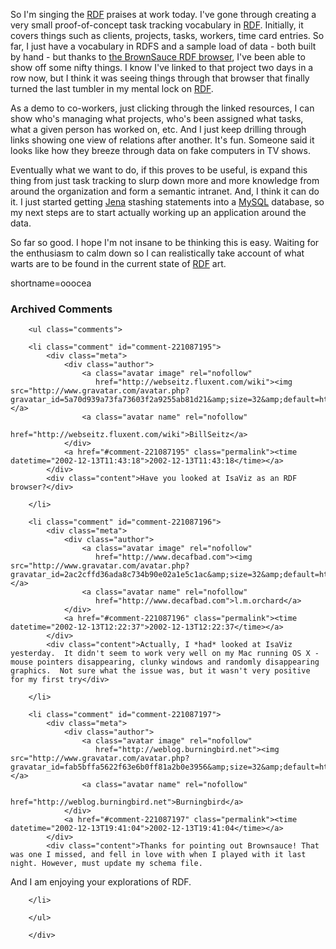 <p>So I'm singing the <a href="http://www.decafbad.com/twiki/bin/view/Main/RDF">RDF</a> praises at work today.  I've gone through creating a very small proof-of-concept task tracking vocabulary in <a href="http://www.decafbad.com/twiki/bin/view/Main/RDF">RDF</a>.  Initially, it covers things such as clients, projects, tasks, workers, time card entries.  So far, I just have a vocabulary in RDFS and a sample load of data - both built by hand - but thanks to <a href="http://brownsauce.sourceforge.net" target="_top">the BrownSauce RDF browser</a>, I've been able to show off some nifty things.  I know I've linked to that project two days in a row now, but I think it was seeing things through that browser that finally turned the last tumbler in my mental lock on <a href="http://www.decafbad.com/twiki/bin/view/Main/RDF">RDF</a>.</p>
<p>As a demo to co-workers, just clicking through the linked resources, I can show who's managing what projects, who's been assigned what tasks, what a given person has worked on, etc.  And I just keep drilling through links showing one view of relations after another.  It's fun.  Someone said it looks like how they breeze through data on fake computers in TV shows.</p>
<p>Eventually what we want to do, if this proves to be useful, is expand this thing from just task tracking to slurp down more and more knowledge from around the organization and form a semantic intranet.  And, I think it can do it.  I just started getting <a href="http://www.hpl.hp.com/semweb/jena-top.html" target="_top">Jena</a> stashing statements into a <a href="http://www.decafbad.com/twiki/bin/view/Main/MySQL">MySQL</a> database, so my next steps are to start actually working up an application around the data.</p>
<p>So far so good.  I hope I'm not insane to be thinking this is easy.  Waiting for the enthusiasm to calm down so I can realistically take account of what warts are to be found in the current state of <a href="http://www.decafbad.com/twiki/bin/view/Main/RDF">RDF</a> art.</p>
<!--more-->
shortname=ooocea

<div id="comments" class="comments archived-comments">
            <h3>Archived Comments</h3>
            
        <ul class="comments">
            
        <li class="comment" id="comment-221087195">
            <div class="meta">
                <div class="author">
                    <a class="avatar image" rel="nofollow" 
                       href="http://webseitz.fluxent.com/wiki"><img src="http://www.gravatar.com/avatar.php?gravatar_id=5a70d939a73fa73603f2a9255ab81d21&amp;size=32&amp;default=http://mediacdn.disqus.com/1320279820/images/noavatar32.png"/></a>
                    <a class="avatar name" rel="nofollow" 
                       href="http://webseitz.fluxent.com/wiki">BillSeitz</a>
                </div>
                <a href="#comment-221087195" class="permalink"><time datetime="2002-12-13T11:43:18">2002-12-13T11:43:18</time></a>
            </div>
            <div class="content">Have you looked at IsaViz as an RDF browser?</div>
            
        </li>
    
        <li class="comment" id="comment-221087196">
            <div class="meta">
                <div class="author">
                    <a class="avatar image" rel="nofollow" 
                       href="http://www.decafbad.com"><img src="http://www.gravatar.com/avatar.php?gravatar_id=2ac2cffd36ada8c734b90e02a1e5c1ac&amp;size=32&amp;default=http://mediacdn.disqus.com/1320279820/images/noavatar32.png"/></a>
                    <a class="avatar name" rel="nofollow" 
                       href="http://www.decafbad.com">l.m.orchard</a>
                </div>
                <a href="#comment-221087196" class="permalink"><time datetime="2002-12-13T12:22:37">2002-12-13T12:22:37</time></a>
            </div>
            <div class="content">Actually, I *had* looked at IsaViz yesterday.  It didn't seem to work very well on my Mac running OS X - mouse pointers disappearing, clunky windows and randomly disappearing graphics.  Not sure what the issue was, but it wasn't very positive for my first try</div>
            
        </li>
    
        <li class="comment" id="comment-221087197">
            <div class="meta">
                <div class="author">
                    <a class="avatar image" rel="nofollow" 
                       href="http://weblog.burningbird.net"><img src="http://www.gravatar.com/avatar.php?gravatar_id=fab5bffa5622f63e6b0ff81a2b0e3956&amp;size=32&amp;default=http://mediacdn.disqus.com/1320279820/images/noavatar32.png"/></a>
                    <a class="avatar name" rel="nofollow" 
                       href="http://weblog.burningbird.net">Burningbird</a>
                </div>
                <a href="#comment-221087197" class="permalink"><time datetime="2002-12-13T19:41:04">2002-12-13T19:41:04</time></a>
            </div>
            <div class="content">Thanks for pointing out Brownsauce! That was one I missed, and fell in love with when I played with it last night. However, must update my schema file.

And I am enjoying your explorations of RDF.</div>
            
        </li>
    
        </ul>
    
        </div>
    